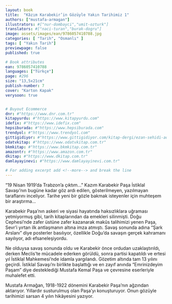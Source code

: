 ```yaml
---
layout: book
title:  "Kâzım Karabekir’in Gözüyle Yakın Tarihimiz 1"
authors: ["mustafa-armagan"]
illustrators: #["nur-dombayci","umit-ozturk"]
translators: #["naci-turan","burak-dogru"]
image: assets/images/ean/9786057410788.jpg
categories: [ "Tarih", "Osmanlı" ]
tags: [ "Yakın Tarih"]
previewpage: false
published: true

# Book attributes
ean: 9786057410788
languages: ["Türkçe"]
page: #296
size: "13,5x21cm"
publish-number: 7
cover: "Karton Kapak"
verysoon: true


# Buyout Ecommerce
dnr: #"https://www.dnr.com.tr"
kitapyurdu: #"https://www.kitapyurdu.com"
idefix: #"https://www.idefix.com"
hepsiburada: #"https://www.hepsiburada.com"
trendyol: #"https://www.trendyol.com"
gittigidiyor: #"https://www.gittigidiyor.com/kitap-dergi/ezan-sehidi-adnan-menderes_pdp_732728793"
odatvkitap: #"https://www.odatvkitap.com.tr"
bkmkitap: #"https://www.bkmkitap.com.tr"
amazontr: #"https://www.amazon.com.tr"
dkitap: #"https://www.dkitap.com.tr"
damlayayinevi: #"https://www.damlayayinevi.com.tr"

# For adding excerpt add <!--more--> and break the line
---
```

“19 Nisan 1919’da Trabzon’a çıktım…”
Kazım Karabekir Paşa İstiklal Savaşı’nın bugüne kadar göz ardı edilen, gösterilmeyen, yazılmayan taraflarını inceliyor. Tarihe yeni bir gözle bakmak isteyenler için muhteşem bir araştırma...
<!--more--> 

Karabekir Paşa’nın askeri ve siyasi hayatında haksızlıklara uğraması yetmiyormuş gibi, tarih kitaplarından da emekleri silinmişti. Doğu Cephesi’nde zafer üstüne zafer kazanarak makûs talihimizi yenen Paşa, Sevr’i yırtan ilk antlaşmanın altına imza atmıştı. Savaş sonunda adına “Şark Arslanı” diye posterler basılıyor, özellikle Doğu’da savaşın gerçek kahramanı sayılıyor, adı efsaneleşiyordu.

Ne olduysa savaş sonunda oldu ve Karabekir önce ordudan uzaklaştırıldı, derken Meclis’te mücadele ederken görüldü, sonra partisi kapatıldı ve ertesi yıl İstiklal Mahkemesi’nde idamla yargılandı. Gözetim altında tam 13 yılını geçirdi. İstiklal Savaşı’nı birlikte başlattığı ve en zayıf anında “Emrinizdeyim Paşam” diye desteklediği Mustafa Kemal Paşa ve çevresine eserleriyle muhalefet etti.

Mustafa Armağan, 1918-1922 dönemini Karabekir Paşa’nın  ağzından aktarıyor. Yıllardır susturulmuş olan Paşa’yı konuşturuyor. Onun gözüyle tarihimizi sarsan 4 yılın hikâyesini yazıyor.